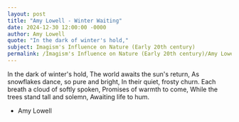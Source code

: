 ```yaml
---
layout: post
title: "Amy Lowell - Winter Waiting"
date: 2024-12-30 12:00:00 -0000
author: Amy Lowell
quote: "In the dark of winter's hold,"
subject: Imagism's Influence on Nature (Early 20th century)
permalink: /Imagism's Influence on Nature (Early 20th century)/Amy Lowell/Amy Lowell - Winter Waiting
---
```


In the dark of winter's hold,
The world awaits the sun's return,
As snowflakes dance, so pure and bright,
In their quiet, frosty churn.
Each breath a cloud of softly spoken,
Promises of warmth to come,
While the trees stand tall and solemn,
Awaiting life to hum.

- Amy Lowell
